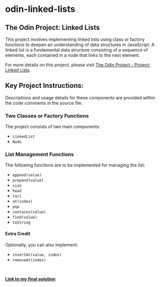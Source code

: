 # odin-linked-lists
## The Odin Project: Linked Lists

This project involves implementing linked lists using class or factory functions to deepen an understanding of data structures in JavaScript. A linked list is a fundamental data structure consisting of a sequence of elements, each contained in a node that links to the next element.

For more details on this project, please visit [The Odin Project - Project: Linked Lists](https://www.theodinproject.com/lessons/javascript-linked-lists).


## Key Project Instructions:

Descriptions and usage details for these components are provided within the code comments in the source file.

### Two Classes or Factory Functions

The project consists of two main components:
- `LinkedList`
- `Node`

### List Management Functions 

The following functions are to be implemented for managing the list:
- `append(value)`
- `prepend(value)`
- `size`
- `head`
- `tail`
- `at(index)`
- `pop`
- `contains(value)`
- `find(value)`
- `toString`

#### Extra Credit
Optionally, you can also implement:
- `insertAt(value, index)`
- `removeAt(index)`

<br>

**[Link to my final solution](./linkedLists.js)**